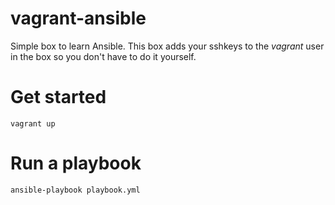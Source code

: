 # vagrant-ansible

Simple box to learn Ansible. This box adds your sshkeys to the *vagrant* user in the box so you don't have to do it yourself.

# Get started

```
vagrant up
```

# Run a playbook

```
ansible-playbook playbook.yml
```
